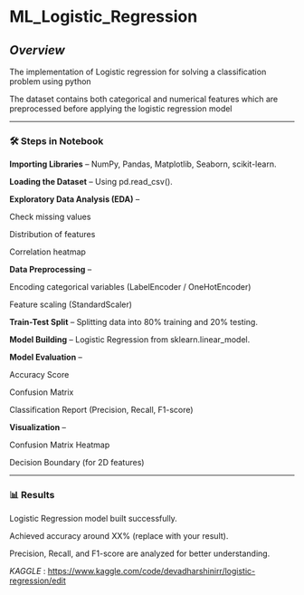 # ML_Logistic_Regression

## *Overview*

The implementation of Logistic regression for solving a classification problem using python 

The dataset contains both categorical and numerical features which are preprocessed before applying the logistic regression model 

---

### 🛠️ Steps in Notebook

**Importing Libraries** – NumPy, Pandas, Matplotlib, Seaborn, scikit-learn.

**Loading the Dataset** – Using pd.read_csv().

**Exploratory Data Analysis (EDA)** –

Check missing values

Distribution of features

Correlation heatmap

**Data Preprocessing** –

Encoding categorical variables (LabelEncoder / OneHotEncoder)

Feature scaling (StandardScaler)

**Train-Test Split** – Splitting data into 80% training and 20% testing.

**Model Building** – Logistic Regression from sklearn.linear_model.

**Model Evaluation** –

Accuracy Score

Confusion Matrix

Classification Report (Precision, Recall, F1-score)

**Visualization** –

Confusion Matrix Heatmap

Decision Boundary (for 2D features)

---

### 📊 Results

Logistic Regression model built successfully.

Achieved accuracy around XX% (replace with your result).

Precision, Recall, and F1-score are analyzed for better understanding.



*KAGGLE* : https://www.kaggle.com/code/devadharshinirr/logistic-regression/edit
